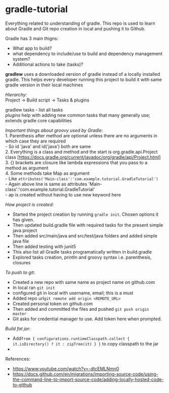 # gradle-tutorial
Everything related to understanding of gradle. This repo is used to learn about Gradle and Git repo creation in local and pushing it to Github.

Gradle has 3 main thigns:   
- What app to build?   
- what dependency to include/use to build and dependency management system?  
- Additional actions to take (tasks)?  

**gradlew** uses a downloaded version of gradle instead of a locally installed gradle. This helps every developer running this project to build it with same gradle version in their local machines

*Hierarchy:*   
Project ->  Build script -> Tasks  & plugins

gradlew tasks - list all tasks   
*plugins* help with adding new common tasks that many generally use; extends gradle core capabilities

*Important things about groovy used by Gradle:*   
	1. Parenthesis after method are optional unless there are no arguments in which case they are required   
       - So id 'java' and id('java') both are same   
	2. Everything is a class and method and the start is org.gradle.api.Project class [https://docs.gradle.org/current/javadoc/org/gradle/api/Project.html]   
	3. {} brackets are closure like lambda expressions that you pass to a method as argument   
	4. Some methods take Map as argument  
		- Like `attributes('Main-class':'com.example.tutorial.GradleTutorial')`  
		- Again above line is same as attributes 'Main-class':'com.example.tutorial.GradleTutorial'  
		- ap is created without having to use new keyword here  

*How project is created:*   
- Started the project creation by running `gradle init`. Chosen options it has given.
- Then updated build.gradle file with required tasks for the present simple java project
- Then added src/main/java and src/test/java folders and added simple java file
- Then added testing with junit5
- This also list all Gradle tasks programatically written in build.gradle
- Explored tasks creation, println and groovy syntax i.e. parenthesis, closures

*To push to git:*
- Created a new repo with same name as project name on github.com
- In local ran `git init`
- configured git in local with username, email; this is a must
- Added repo url`git remote add origin <REMOTE_URL>`
- Created personal token on github.com
- Then added and committed the files and pushed `git push origin master`
- Git asks for credential manager to use. Add token here when prompted.

*Build fat jar:*
- Add`from {
  configurations.runtimeClasspath.collect { it.isDirectory() ? it : zipTree(it) }
  }` to copy classpath to the jar 
- 
References:
- https://www.youtube.com/watch?v=-dtcEMLNmn0
- https://docs.github.com/en/migrations/importing-source-code/using-the-command-line-to-import-source-code/adding-locally-hosted-code-to-github
